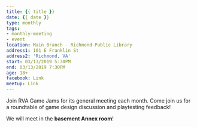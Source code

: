 ```yaml
---
title: {{ title }}
date: {{ date }}
type: monthly
tags:
- monthly-meeting
- event
location: Main Branch - Richmond Public Library
address1: 101 E Franklin St
address2: 'Richmond, VA'
start: 03/13/2019 5:30PM
end: 03/13/2019 7:30PM
age: 18+
facebook: Link
meetup: Link
---
```

Join RVA Game Jams for its general meeting each month. Come join us for a roundtable of game design discussion and playtesting feedback!

We will meet in the **basement Annex room**!
<!-- more -->